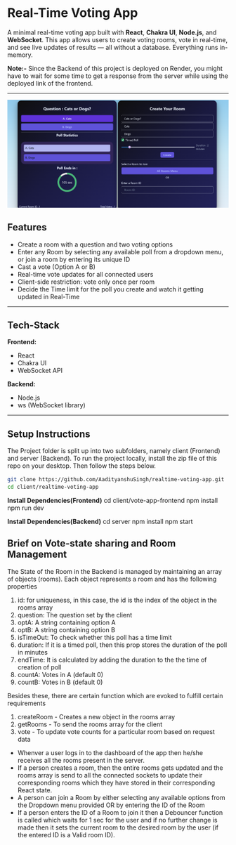 # Real-Time Voting App

A minimal real-time voting app built with **React**, **Chakra UI**, **Node.js**, and **WebSocket**. This app allows users to create voting rooms, vote in real-time, and see live updates of results — all without a database. Everything runs in-memory.

**Note:-** Since the Backend of this project is deployed on Render, you might have to wait for some time to get a response from the server while using the deployed link of the frontend.

---

![image](screenshot.png)

## Features

- Create a room with a question and two voting options
- Enter any Room by selecting any available poll from a dropdown menu, or join a room by entering its unique ID
- Cast a vote (Option A or B)
- Real-time vote updates for all connected users
- Client-side restriction: vote only once per room
- Decide the Time limit for the poll you create and watch it getting updated in Real-Time

---

## Tech-Stack

**Frontend:**

- React
- Chakra UI
- WebSocket API

**Backend:**

- Node.js
- ws (WebSocket library)

---

## Setup Instructions

The Project folder is split up into two subfolders, namely client (Frontend) and server (Backend).
To run the project locally, install the zip file of this repo on your desktop. Then follow the steps below.

```bash
git clone https://github.com/AadityanshuSingh/realtime-voting-app.git
cd client/realtime-voting-app
```

**Install Dependencies(Frontend)**
cd client/vote-app-frontend
npm install
npm run dev

**Install Dependencies(Backend)**
cd server
npm install
npm start

## Brief on Vote-state sharing and Room Management

The State of the Room in the Backend is managed by maintaining an array of objects (rooms). Each object represents a room and has the following properties

1. id: for uniqueness, in this case, the id is the index of the object in the rooms array
2. question: The question set by the client
3. optA: A string containing option A
4. optB: A string containing option B
5. isTimeOut: To check whether this poll has a time limit
6. duration: If it is a timed poll, then this prop stores the duration of the poll in minutes
7. endTime: It is calculated by adding the duration to the the time of creation of poll
8. countA: Votes in A (default 0)
9. countB: Votes in B (default 0)

Besides these, there are certain function which are evoked to fulfill certain requirements

1. createRoom - Creates a new object in the rooms array
2. getRooms - To send the rooms array for the client
3. vote - To update vote counts for a particular room based on request data

- Whenver a user logs in to the dashboard of the app then he/she receives all the rooms present in the server.
- If a person creates a room, then the entire rooms gets updated and the rooms array is send to all the connected sockets to update their corresponding rooms which they have stored in their corresponding React state.
- A person can join a Room by either selecting any available options from the Dropdown menu provided OR by entering the ID of the Room
- If a person enters the ID of a Room to join it then a Debouncer function is called which waits for 1 sec for the user and if no further change is made then it sets the current room to the desired room by the user (if the entered ID is a Valid room ID).
